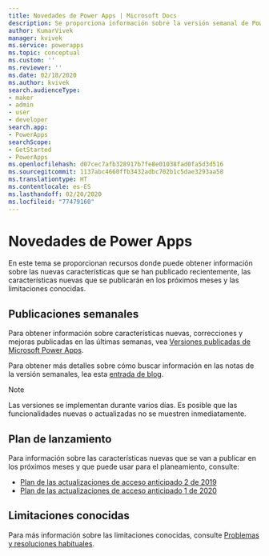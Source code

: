 ```yaml
---
title: Novedades de Power Apps | Microsoft Docs
description: Se proporciona información sobre la versión semanal de Power Apps y las notas de la versión
author: KumarVivek
manager: kvivek
ms.service: powerapps
ms.topic: conceptual
ms.custom: ''
ms.reviewer: ''
ms.date: 02/18/2020
ms.author: kvivek
search.audienceType:
- maker
- admin
- user
- developer
search.app:
- PowerApps
searchScope:
- GetStarted
- PowerApps
ms.openlocfilehash: d07cec7afb328917b7fe8e01038fad0fa5d3d516
ms.sourcegitcommit: 1137abc4660ffb3432adbc702b1c5dae3293aa58
ms.translationtype: HT
ms.contentlocale: es-ES
ms.lasthandoff: 02/20/2020
ms.locfileid: "77479160"
---
```

# <a name="whats-new-in-power-apps"></a>Novedades de Power Apps

En este tema se proporcionan recursos donde puede obtener información sobre las nuevas características que se han publicado recientemente, las características nuevas que se publicarán en los próximos meses y las limitaciones conocidas.

## <a name="weekly-releases"></a>Publicaciones semanales

Para obtener información sobre características nuevas, correcciones y mejoras publicadas en las últimas semanas, vea [Versiones publicadas de Microsoft Power Apps](https://docs.microsoft.com/business-applications-release-notes/powerplatform/released-versions/powerapps).

Para obtener más detalles sobre cómo buscar información en las notas de la versión semanales, lea esta [entrada de blog](https://powerapps.microsoft.com/blog/stay-tuned-with-the-latest-features-and-fixes-through-powerapps-weekly-release-notes/).

> [!NOTE]
> Las versiones se implementan durante varios días. Es posible que las funcionalidades nuevas o actualizadas no se muestren inmediatamente.

## <a name="release-plan"></a>Plan de lanzamiento

Para información sobre las características nuevas que se van a publicar en los próximos meses y que puede usar para el planeamiento, consulte:
- [Plan de las actualizaciones de acceso anticipado 2 de 2019](https://docs.microsoft.com/power-platform-release-plan/2019wave2/microsoft-powerapps/planned-features)
- [Plan de las actualizaciones de acceso anticipado 1 de 2020](https://docs.microsoft.com/power-platform-release-plan/2020wave1/microsoft-powerapps/planned-features)

## <a name="known-limitations"></a>Limitaciones conocidas

Para más información sobre las limitaciones conocidas, consulte [Problemas y resoluciones habituales](common-issues-and-resolutions.md).
